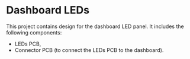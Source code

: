 # Dashboard LEDs

This project contains design for the dashboard LED panel. It includes the following components:

- LEDs PCB,
- Connector PCB (to connect the LEDs PCB to the dashboard).
